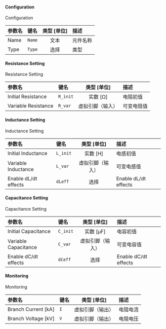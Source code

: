 <!--
DO NOT EDIT THIS FILE DIRECTLY.
This file is generated by tools/comp-docs.js.
All changes will be overwritten by regeneration.
-->

<slot class="model-parameters">

#### Configuration

Configuration

| 参数名 | 键名 | 类型 [单位] | 描述 |
|:------ |:---- |:-----------:|:---- |
| Name | `Name` | 文本 | 元件名称 |
| Type | `Type` | 选择 | 类型 |

#### Resistance Setting

Resistance Setting

| 参数名 | 键名 | 类型 [单位] | 描述 |
|:------ |:---- |:-----------:|:---- |
| Initial Resistance | `R_init` | 实数 [Ω] | 电阻初值 |
| Variable Resistance | `R_var` | 虚拟引脚（输入） | 可变电阻值 |

#### Inductance Setting

Inductance Setting

| 参数名 | 键名 | 类型 [单位] | 描述 |
|:------ |:---- |:-----------:|:---- |
| Initial Inductance | `L_init` | 实数 [H] | 电感初值 |
| Variable Inductance | `L_var` | 虚拟引脚（输入） | 可变电感值 |
| Enable dL/dt effects | `dLeff` | 选择 | Enable dL/dt effects |

#### Capacitance Setting

Capacitance Setting

| 参数名 | 键名 | 类型 [单位] | 描述 |
|:------ |:---- |:-----------:|:---- |
| Initial Capacitance | `C_init` | 实数 [μF] | 电容初值 |
| Variable Capacitance | `C_var` | 虚拟引脚（输入） | 可变电容值 |
| Enable dC/dt effects | `dCeff` | 选择 | Enable dC/dt effects |

#### Monitoring

Monitoring

| 参数名 | 键名 | 类型 [单位] | 描述 |
|:------ |:---- |:-----------:|:---- |
| Branch Current \[kA\] | `I` | 虚拟引脚（输出） | 电阻电流 |
| Branch Voltage \[kV\] | `V` | 虚拟引脚（输出） | 电阻电压 |


</slot>
